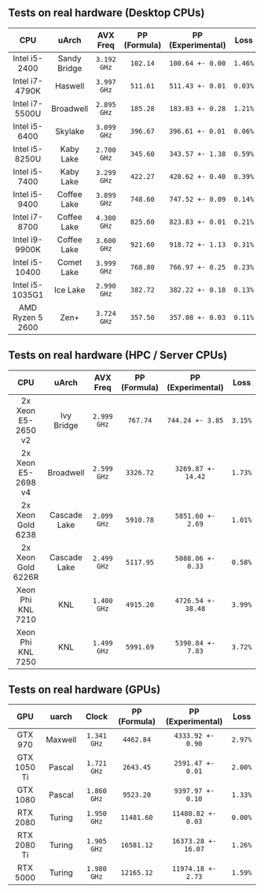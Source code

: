 ## Tests on real hardware (Desktop CPUs)

| CPU              | uArch        | AVX Freq     | PP (Formula) | PP (Experimental) | Loss    |
|:----------------:|:------------:|:------------:|:------------:|:-----------------:|:-------:|
| Intel i5-2400    | Sandy Bridge | `3.192 GHz`  | `102.14`     | `100.64 +- 0.00`  | `1.46%` |
| Intel i7-4790K   | Haswell      | `3.997 GHz`  | `511.61`     | `511.43 +- 0.01`  | `0.03%` |
| Intel i7-5500U   | Broadwell    | `2.895 GHz`  | `185.28`     | `183.03 +- 0.28`  | `1.21%` |
| Intel i5-6400    | Skylake      | `3.099 GHz`  | `396.67`     | `396.61 +- 0.01 ` | `0.06%` |
| Intel i5-8250U   | Kaby Lake    | `2.700 GHz`  | `345.60`     | `343.57 +- 1.38`  | `0.59%` |
| Intel i5-7400    | Kaby Lake    | `3.299 GHz`  | `422.27`     | `420.62 +- 0.40`  | `0.39%` |
| Intel i5-9400    | Coffee Lake  | `3.899 GHz`  | `748.60`     | `747.52 +- 0.09`  | `0.14%` |
| Intel i7-8700    | Coffee Lake  | `4.300 GHz`  | `825.60`     | `823.83 +- 0.01`  | `0.21%` |
| Intel i9-9900K   | Coffee Lake  | `3.600 GHz`  | `921.60`     | `918.72 +- 1.13`  | `0.31%` |
| Intel i5-10400   | Comet Lake   | `3.999 GHz`  | `768.80`     | `766.97 +- 0.25`  | `0.23%` |
| Intel i5-1035G1  | Ice Lake     | `2.990 GHz`  | `382.72`     | `382.22 +- 0.18`  | `0.13%` |
| AMD Ryzen 5 2600 | Zen+         | `3.724 GHz`  | `357.50`     | `357.08 +- 0.03`  | `0.11%` |

## Tests on real hardware (HPC / Server CPUs)
| CPU                | uArch        | AVX Freq     | PP (Formula) | PP (Experimental)  | Loss     |
|:------------------:|:------------:|:------------:|:------------:|:------------------:|:--------:|
| 2x Xeon E5-2650 v2 | Ivy Bridge   | `2.999 GHz`  | `767.74`     |  `744.24 +- 3.85`  | `3.15%`  |
| 2x Xeon E5-2698 v4 | Broadwell    | `2.599 GHz`  | `3326.72`    | `3269.87 +- 14.42` | `1.73%`  |
| 2x Xeon Gold 6238  | Cascade Lake | `2.099 GHz`  | `5910.78`    | `5851.60 +- 2.69`  | `1.01%`  |
| 2x Xeon Gold 6226R | Cascade Lake | `2.499 GHz`  | `5117.95`    | `5088.06 +- 0.33`  | `0.58%`  |
| Xeon Phi KNL 7210  | KNL          | `1.400 GHz`  | `4915.20`    | `4726.54 +- 38.48` | `3.99%`  |
| Xeon Phi KNL 7250  | KNL          | `1.499 GHz`  | `5991.69`    | `5390.84 +- 7.83`  | `3.72%`  |

## Tests on real hardware (GPUs)
| GPU         | uarch   | Clock        | PP (Formula) | PP (Experimental)   | Loss    |
|:-----------:|:-------:|:------------:|:------------:|:-------------------:|:-------:|
| GTX 970     | Maxwell | `1.341 GHz`  | `4462.84`    | `4333.92 +- 0.90`   | `2.97%` |
| GTX 1050 Ti | Pascal  | `1.721 GHz`  | `2643.45`    | `2591.47 +- 0.01`   | `2.00%` |
| GTX 1080    | Pascal  | `1.860 GHz`  | `9523.20`    | `9397.97 +- 0.10`   | `1.33%` |
| RTX 2080    | Turing  | `1.950 GHz`  | `11481.60`   | `11480.82 +- 0.03`  | `0.00%` |
| RTX 2080 Ti | Turing  | `1.905 GHz`  | `16581.12`   | `16373.28 +- 16.07` | `1.26%` |
| RTX 5000    | Turing  | `1.980 GHz`  | `12165.12`   | `11974.18 +- 2.73`  | `1.59%` |
